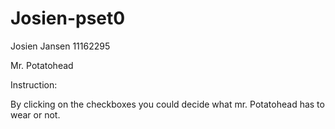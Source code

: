 # Josien-pset0
Josien Jansen
11162295

Mr. Potatohead

Instruction:

By clicking on the checkboxes you could decide what mr. Potatohead has to wear or not.


